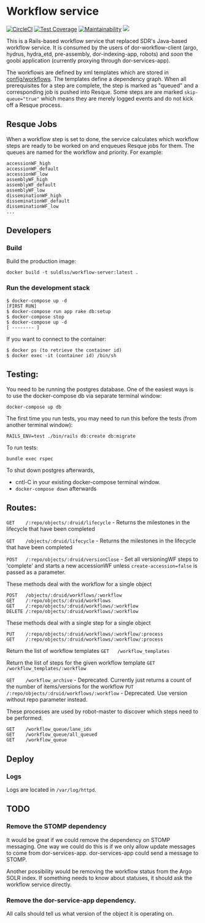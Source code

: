 # Workflow service

[![CircleCI](https://circleci.com/gh/sul-dlss/workflow-server-rails.svg?style=svg)](https://circleci.com/gh/sul-dlss/workflow-server-rails)
[![Test Coverage](https://api.codeclimate.com/v1/badges/cc78d20264a4eaf8a782/test_coverage)](https://codeclimate.com/github/sul-dlss/workflow-server-rails/test_coverage)
[![Maintainability](https://api.codeclimate.com/v1/badges/cc78d20264a4eaf8a782/maintainability)](https://codeclimate.com/github/sul-dlss/workflow-server-rails/maintainability)
[![](https://images.microbadger.com/badges/image/suldlss/workflow-server.svg)](https://microbadger.com/images/suldlss/workflow-server "Get your own image badge on microbadger.com")

This is a Rails-based workflow service that replaced SDR's Java-based workflow service.  It is consumed by the users of dor-workflow-client (argo, hydrus, hydra_etd, pre-assembly, dor-indexing-app, robots) and *soon* the goobi application (currently proxying through dor-services-app).

The workflows are defined by xml templates which are stored in [config/workflows](https://github.com/sul-dlss/workflow-server-rails/tree/master/config/workflows).  The templates define a dependency graph. When all prerequisites for a step are complete, the step is marked as "queued" and a corresponding job is pushed into Resque.  Some steps are are marked `skip-queue="true"` which means they are merely logged events and do not kick off a Resque process. 


## Resque Jobs

When a workflow step is set to done, the service calculates which workflow steps
are ready to be worked on and enqueues Resque jobs for them.  The queues are named
for the workflow and priority.  For example:

```
accessionWF_high
accessionWF_default
accessionWF_low
assemblyWF_high
assemblyWF_default
assemblyWF_low
disseminationWF_high
disseminationWF_default
disseminationWF_low
...
```

## Developers

### Build
Build the production image:
```
docker build -t suldlss/workflow-server:latest .
```

### Run the development stack
```
$ docker-compose up -d
[FIRST RUN]
$ docker-compose run app rake db:setup
$ docker-compose stop
$ docker-compose up -d
[ -------- ]
```

If you want to connect to the container:
```
$ docker ps (to retrieve the container id)
$ docker exec -it (container id) /bin/sh
```

## Testing:

You need to be running the postgres database.  One of the easiest ways is to use the docker-compose db via separate terminal window:

```
docker-compose up db
```

The first time you run tests, you may need to run this before the tests (from another terminal window):

`RAILS_ENV=test ./bin/rails db:create db:migrate`

To run tests:
```
bundle exec rspec
```

To shut down postgres afterwards,

- cntl-C in your existing docker-compose terminal window.
- ```docker-compose down``` afterwards

## Routes:
`GET    /:repo/objects/:druid/lifecycle` - Returns the milestones in the lifecycle that have been completed

`GET    /objects/:druid/lifecycle` - Returns the milestones in the lifecycle that have been completed


`POST   /:repo/objects/:druid/versionClose` - Set all versioningWF steps to 'complete' and starts a new accessionWF unless `create-accession=false` is passed as a parameter.


These methods deal with the workflow for a single object
```
POST   /objects/:druid/workflows/:workflow
GET    /:repo/objects/:druid/workflows
GET    /:repo/objects/:druid/workflows/:workflow
DELETE /:repo/objects/:druid/workflows/:workflow
```

These methods deal with a single step for a single object
```
PUT    /:repo/objects/:druid/workflows/:workflow/:process
GET    /:repo/objects/:druid/workflows/:workflow/:process
```

Return the list of workflow templates
`GET   /workflow_templates`

Return the list of steps for the given workflow template
`GET   /workflow_templates/:workflow`

`GET    /workflow_archive` - Deprecated. Currently just returns a count of the number of items/versions for the workflow
`PUT    /:repo/objects/:druid/workflows/:workflow` - Deprecated. Use version without repo parameter instead.

These processes are used by robot-master to discover which steps need to be performed.
```
GET    /workflow_queue/lane_ids
GET    /workflow_queue/all_queued
GET    /workflow_queue
```

## Deploy
### Logs
Logs are located in `/var/log/httpd`.

## TODO

### Remove the STOMP dependency
It would be great if we could remove the dependency on STOMP messaging.
One way we could do this is if we only allow update messages to come from dor-services-app.
dor-services-app could send a message to STOMP.

Another possibility would be removing the workflow status from the Argo SOLR index.
If something needs to know about statuses, it should ask the workflow service directly.

### Remove the dor-service-app dependency.
All calls should tell us what version of the object it is operating on.
